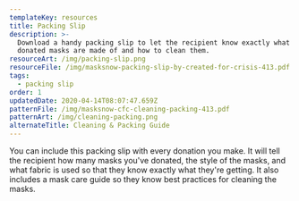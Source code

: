 ```yaml
---
templateKey: resources
title: Packing Slip
description: >-
  Download a handy packing slip to let the recipient know exactly what the
  donated masks are made of and how to clean them.
resourceArt: /img/packing-slip.png
resourceFile: /img/masksnow-packing-slip-by-created-for-crisis-413.pdf
tags:
  - packing slip
order: 1
updatedDate: 2020-04-14T08:07:47.659Z
patternFile: /img/masksnow-cfc-cleaning-packing-413.pdf
patternArt: /img/cleaning-packing.png
alternateTitle: Cleaning & Packing Guide
---
```

You can include this packing slip with every donation you make. It will tell the recipient how many masks you've donated, the style of the masks, and what fabric is used so that they know exactly what they're getting. It also includes a mask care guide so they know best practices for cleaning the masks.